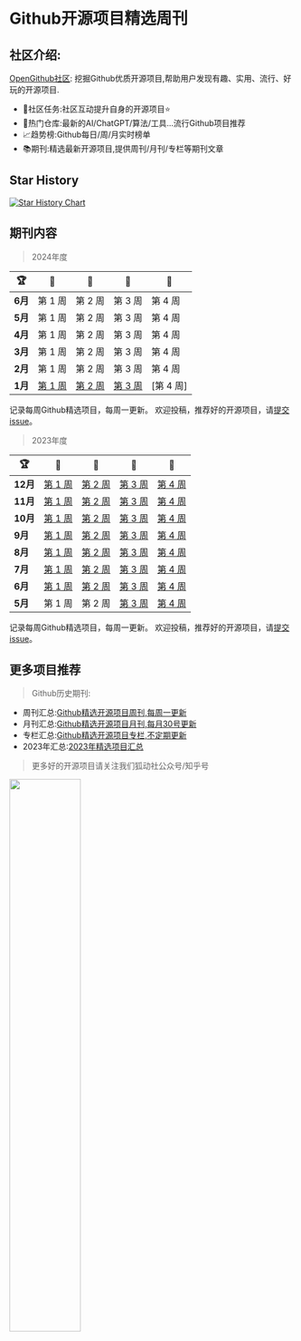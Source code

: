 # Github开源项目精选周刊

## 社区介绍:

[OpenGithub社区](http://open.itc.cn/): 挖掘Github优质开源项目,帮助用户发现有趣、实用、流行、好玩的开源项目.

- 🤝社区任务:社区互动提升自身的开源项目⭐
- 🌋热门仓库:最新的AI/ChatGPT/算法/工具...流行Github项目推荐
- 📈趋势榜:Github每日/周/月实时榜单
- 📚期刊:精选最新开源项目,提供周刊/月刊/专栏等期刊文章

## Star History

[![Star History Chart](https://api.star-history.com/svg?repos=OpenGithubs/weekly&type=Date)](https://star-history.com/#OpenGithubs/weekly&Date)

## 期刊内容

> 2024年度

| 🏆      | 🥇                          | 🥈                          | 🥉                          | 🏅      |
|---------|-----------------------------|-----------------------------|-----------------------------|---------|
| **6月**  | 第 1 周                       | 第 2 周                       | 第 3 周                       | 第 4 周   |
| **5月**  | 第 1 周                       | 第 2 周                       | 第 3 周                       | 第 4 周   |
| **4月**  | 第 1 周                       | 第 2 周                       | 第 3 周                       | 第 4 周   |
| **3月**  | 第 1 周                       | 第 2 周                       | 第 3 周                       | 第 4 周   |
| **2月**  | 第 1 周                       | 第 2 周                       | 第 3 周                       | 第 4 周   |
| **1月**  | [第 1 周](2024/1月第一周.md) | [第 2 周](2024/1月第二周.md) | [第 3 周](2024/1月第三周.md) | [第 4 周] |

记录每周Github精选项目，每周一更新。
欢迎投稿，推荐好的开源项目，请[提交 issue](https://github.com/OpenGithubs/weekly/issues)。

> 2023年度

| 🏆      | 🥇                           | 🥈                           | 🥉                            | 🏅                           |
|---------|------------------------------|------------------------------|-------------------------------|------------------------------|
| **12月** | [第 1 周](2023/12月第一周.md) | [第 2 周](2023/12月第二周.md) | [第 3 周](2023/12月第三周.md)  | [第 4 周](2023/12月第四周.md) |
| **11月** | [第 1 周](2023/11月第一周.md) | [第 2 周](2023/11月第二周.md) | [第 3 周 ](2023/11月第三周.md) | [第 4 周](2023/11月第四周.md) |
| **10月** | [第 1 周](2023/10月第一周.md) | [第 2 周](2023/10月第二周.md) | [第 3 周](2023/10月第三周.md)  | [第 4 周](2023/10月第四周.md) |
| **9月**  | [第 1 周](2023/9月第一周.md)  | [第 2 周](2023/9月第二周.md)  | [第 3 周](2023/9月第三周.md)   | [第 4 周](2023/9月第四周.md)  |
| **8月**  | [第 1 周](2023/8月第一周.md)  | [第 2 周](2023/8月第二周.md)  | [第 3 周](2023/8月第三周.md)   | [第 4 周](2023/8月第四周.md)  |
| **7月**  | [第 1 周](2023/7月第一周.md)  | [第 2 周](2023/7月第二周.md)  | [第 3 周](2023/7月第三周.md)   | [第 4 周](2023/7月第四周.md)  |
| **6月**  | [第 1 周](2023/6月第一周.md)  | [第 2 周](2023/6月第二周.md)  | [第 3 周](2023/6月第三周.md)   | [第 4 周](2023/6月第四周.md)  |
| **5月**  | 第 1 周                        | 第 2 周                        | [第 3 周](2023/5月第三周.md)   | [第 4 周](2023/5月第四周.md)  |

记录每周Github精选项目，每周一更新。
欢迎投稿，推荐好的开源项目，请[提交 issue](https://github.com/OpenGithubs/weekly/issues)。

## 更多项目推荐

> Github历史期刊:

- 周刊汇总:[Github精选开源项目周刊,每周一更新](https://github.com/OpenGithubs/weekly)
- 月刊汇总:[Github精选开源项目月刊,每月30号更新](https://github.com/OpenGithubs/monthly)
- 专栏汇总:[Github精选开源项目专栏,不定期更新](https://github.com/OpenGithubs/selectedColumn)
- 2023年汇总:[2023年精选项目汇总](https://github.com/OpenGithubs/Summary2023)

> 更多好的开源项目请关注我们狐动社公众号/知乎号

<image src="http://photocdn.tv.sohu.com/img/q_mini/20230525/pic_org_ed11340c-cba7-4072-942a-69a9ec0bc251.png" style="width:50%">



